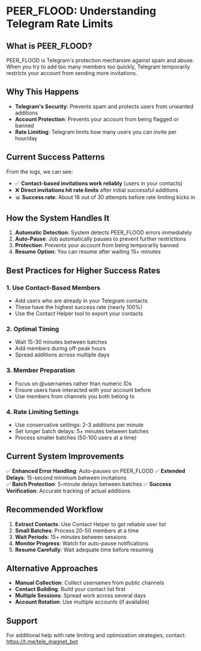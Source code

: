 # PEER_FLOOD: Understanding Telegram Rate Limits

## What is PEER_FLOOD?

PEER_FLOOD is Telegram's protection mechanism against spam and abuse. When you try to add too many members too quickly, Telegram temporarily restricts your account from sending more invitations.

## Why This Happens

- **Telegram's Security**: Prevents spam and protects users from unwanted additions
- **Account Protection**: Prevents your account from being flagged or banned
- **Rate Limiting**: Telegram limits how many users you can invite per hour/day

## Current Success Patterns

From the logs, we can see:
- ✅ **Contact-based invitations work reliably** (users in your contacts)
- ❌ **Direct invitations hit rate limits** after initial successful additions
- 📊 **Success rate**: About 16 out of 30 attempts before rate limiting kicks in

## How the System Handles It

1. **Automatic Detection**: System detects PEER_FLOOD errors immediately
2. **Auto-Pause**: Job automatically pauses to prevent further restrictions
3. **Protection**: Prevents your account from being temporarily banned
4. **Resume Option**: You can resume after waiting 15+ minutes

## Best Practices for Higher Success Rates

### 1. Use Contact-Based Members
- Add users who are already in your Telegram contacts
- These have the highest success rate (nearly 100%)
- Use the Contact Helper tool to export your contacts

### 2. Optimal Timing
- Wait 15-30 minutes between batches
- Add members during off-peak hours
- Spread additions across multiple days

### 3. Member Preparation
- Focus on @usernames rather than numeric IDs
- Ensure users have interacted with your account before
- Use members from channels you both belong to

### 4. Rate Limiting Settings
- Use conservative settings: 2-3 additions per minute
- Set longer batch delays: 5+ minutes between batches
- Process smaller batches (50-100 users at a time)

## Current System Improvements

✅ **Enhanced Error Handling**: Auto-pauses on PEER_FLOOD
✅ **Extended Delays**: 15-second minimum between invitations  
✅ **Batch Protection**: 5-minute delays between batches
✅ **Success Verification**: Accurate tracking of actual additions

## Recommended Workflow

1. **Extract Contacts**: Use Contact Helper to get reliable user list
2. **Small Batches**: Process 20-50 members at a time
3. **Wait Periods**: 15+ minutes between sessions
4. **Monitor Progress**: Watch for auto-pause notifications
5. **Resume Carefully**: Wait adequate time before resuming

## Alternative Approaches

- **Manual Collection**: Collect usernames from public channels
- **Contact Building**: Build your contact list first
- **Multiple Sessions**: Spread work across several days
- **Account Rotation**: Use multiple accounts (if available)

## Support

For additional help with rate limiting and optimization strategies, contact: https://t.me/tele_magnet_bot